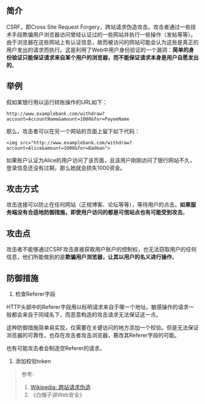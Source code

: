 ## 简介

CSRF，即Cross Site Request Forgery，跨站请求伪造攻击。攻击者通过一些技术手段欺骗用户浏览器访问曾经认证过的一些网站并执行一些操作（发帖等等）。由于浏览器在这些网站上有认证信息，故而被访问的网站可能会认为这些是真正的用户发出的请求而执行。这是利用了Web中用户身份验证的一个漏洞：**简单的身份验证只能保证请求来自某个用户的浏览器，而不能保证请求本身是用户自愿发出的**。

## 举例

假如某银行用以运行转账操作的URL如下：

```
http://www.examplebank.com/withdraw?account=AccountName&amount=1000&for=PayeeName
```

那么，攻击者可以在另一个网站的页面上留下如下代码：

```
<img src="http://www.examplebank.com/withdraw?account=Alice&amount=1000&for=Badman">
```

如果账户认证为Alice的用户访问了该页面，且该用户刚刚访问了银行网站不久，登录信息还没有过期，那么她就会损失1000资金。

## 攻击方式

攻击连接可以防止在任何网站（正规博客、论坛等等），等待用户的点击。**如果服务端没有合适地防御措施，即使用户访问的都是可信站点也有可能受到攻击**。

## 攻击点

攻击者不能够通过CSRF攻击直接获取用户账户的控制权，也无法窃取用户的任何信息，他们所能做到的是**欺骗用户浏览器，让其以用户的名义进行操作**。

## 防御措施

1.  检查Referer字段

HTTP头部中的Referer字段用以标明请求来自于哪一个地址。敏感操作的请求一般都会来自于同域名下，而恶意构造的攻击请求无法保证这一点。

这种防御措施简单易实现，仅需要在关键访问的地方添加一个校验。但是无法保证浏览器的可靠性，也存在攻击者攻击浏览器，篡改其Referer字段的可能。

也有可能攻击者会制造空Referer的请求。



1. 添加校验token

> 参考:
>
> 1. [Wikipedia: 跨站请求伪造](https://zh.wikipedia.org/wiki/跨站请求伪造)
> 2. 《白帽子讲Web安全》



